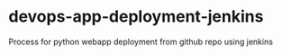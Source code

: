 # devops-app-deployment-jenkins
Process for python webapp deployment from github repo using jenkins 
